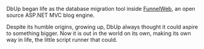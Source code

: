 DbUp began life as the database migration tool inside [FunnelWeb](https://github.com/funnelweblog/FunnelWeb), an open source ASP.NET MVC blog engine.

Despite its humble origins, growing up, DbUp always thought it could aspire to something bigger. Now it is out in the world on its own, making its own way in life, the little script runner that could.
